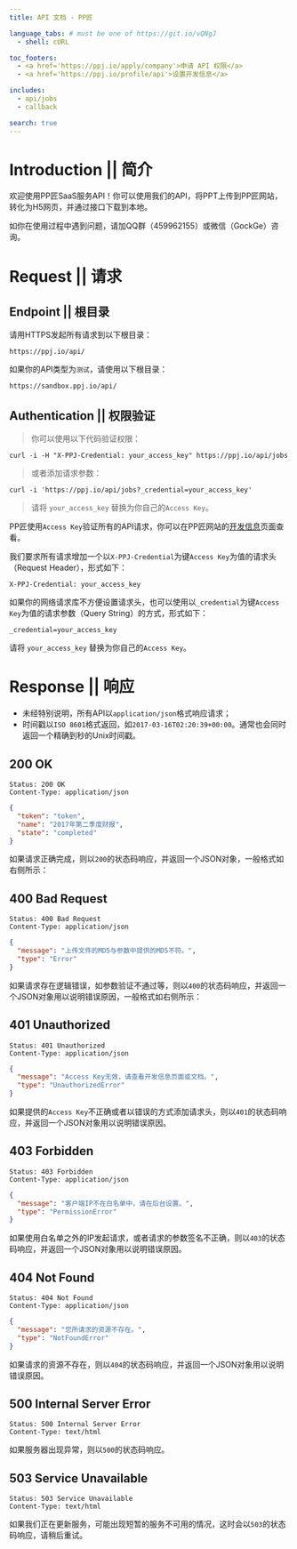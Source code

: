 ```yaml
---
title: API 文档 - PP匠

language_tabs: # must be one of https://git.io/vQNgJ
  - shell: cURL

toc_footers:
  - <a href='https://ppj.io/apply/company'>申请 API 权限</a>
  - <a href='https://ppj.io/profile/api'>设置开发信息</a>

includes:
  - api/jobs
  - callback

search: true
---
```


# Introduction || 简介

欢迎使用PP匠SaaS服务API！你可以使用我们的API，将PPT上传到PP匠网站，转化为H5网页，并通过接口下载到本地。

如你在使用过程中遇到问题，请加QQ群（459962155）或微信（GockGe）咨询。

# Request || 请求

## Endpoint ||  根目录

请用HTTPS发起所有请求到以下根目录：

`https://ppj.io/api/`

如果你的API类型为`测试`，请使用以下根目录：

`https://sandbox.ppj.io/api/`

## Authentication || 权限验证

> 你可以使用以下代码验证权限：

```shell
curl -i -H "X-PPJ-Credential: your_access_key" https://ppj.io/api/jobs
```

> 或者添加请求参数：

```shell
curl -i 'https://ppj.io/api/jobs?_credential=your_access_key'
```

> 请将 `your_access_key` 替换为你自己的`Access Key`。

PP匠使用`Access Key`验证所有的API请求，你可以在PP匠网站的[开发信息](https://ppj.io/profile/api)页面查看。

我们要求所有请求增加一个以`X-PPJ-Credential`为键`Access Key`为值的请求头（Request Header），形式如下：

`X-PPJ-Credential: your_access_key`

如果你的网络请求库不方便设置请求头，也可以使用以`_credential`为键`Access Key`为值的请求参数（Query String）的方式，形式如下：

`_credential=your_access_key`

<aside class="notice">
请将 <code>your_access_key</code> 替换为你自己的<code>Access Key</code>。
</aside>

# Response || 响应

- 未经特别说明，所有API以`application/json`格式响应请求；
- 时间戳以`ISO 8601`格式返回，如`2017-03-16T02:20:39+00:00`。通常也会同时返回一个精确到秒的Unix时间戳。

## 200 OK

```http
Status: 200 OK
Content-Type: application/json
```
```json
{
  "token": "token",
  "name": "2017年第二季度财报",
  "state": "completed"
}
```

如果请求正确完成，则以`200`的状态码响应，并返回一个JSON对象，一般格式如右侧所示：

## 400 Bad Request

```http
Status: 400 Bad Request
Content-Type: application/json
```

```json
{
  "message": "上传文件的MD5与参数中提供的MD5不符。",
  "type": "Error"
}
```

如果请求存在逻辑错误，如参数验证不通过等，则以`400`的状态码响应，并返回一个JSON对象用以说明错误原因，一般格式如右侧所示：

## 401 Unauthorized

```http
Status: 401 Unauthorized
Content-Type: application/json
```

```json
{
  "message": "Access Key无效，请查看开发信息页面或文档。",
  "type": "UnauthorizedError"
}
```

如果提供的`Access Key`不正确或者以错误的方式添加请求头，则以`401`的状态码响应，并返回一个JSON对象用以说明错误原因。

## 403 Forbidden

```http
Status: 403 Forbidden
Content-Type: application/json
```

```json
{
  "message": "客户端IP不在白名单中，请在后台设置。",
  "type": "PermissionError"
}
```

如果使用白名单之外的IP发起请求，或者请求的参数签名不正确，则以`403`的状态码响应，并返回一个JSON对象用以说明错误原因。

## 404 Not Found

```http
Status: 404 Not Found
Content-Type: application/json
```

```json
{
  "message": "您所请求的资源不存在。",
  "type": "NotFoundError"
}
```

如果请求的资源不存在，则以`404`的状态码响应，并返回一个JSON对象用以说明错误原因。

## 500 Internal Server Error

```http
Status: 500 Internal Server Error
Content-Type: text/html
```

如果服务器出现异常，则以`500`的状态码响应。

## 503 Service Unavailable

```http
Status: 503 Service Unavailable
Content-Type: text/html
```

如果我们正在更新服务，可能出现短暂的服务不可用的情况，这时会以`503`的状态码响应，请稍后重试。
